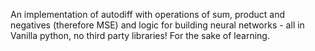An implementation of autodiff with operations of sum, product and negatives (therefore MSE) and logic
for building neural networks - all in Vanilla python, no third party libraries! For the sake of learning.